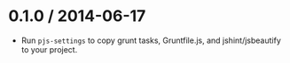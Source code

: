
0.1.0 / 2014-06-17 
==================

 * Run `pjs-settings` to copy grunt tasks, Gruntfile.js, and jshint/jsbeautify to your project.
